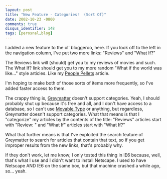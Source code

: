 ```yaml
---
layout: post
title: "New Feature - Categories!  (Sort Of)"
date: 2002-10-23 -0800
comments: true
disqus_identifier: 148
tags: [perosnal,blog]
---
```

I added a new feature to the ol' bloggeroo, here. If you look off to the
left in the navigation column, I've put two more links: "Reviews" and
"What If?"

 The Reviews link will (should) get you to my reviews of movies and
such. The What If? link should get you to my more random "What if the
world was like..." style articles. Like my [People
Pellets](/archive/2002/10/23/what-if--people-pellets.aspx) article.

 I'm hoping to make both of those sorts of items more frequently, so
I've added faster access to them.

 The crappy thing is, [Greymatter](http://noahgrey.com/greysoft/)
doesn't support categories. Yeah, I should probably shut up because it's
free and all, and I don't have access to a database, so I can't use
[Movable Type](http://www.movabletype.org/) or anything, but regardless,
Greymatter doesn't support categories. What that means is that I
"categorize" my articles by the contents of the title: "Reviews"
articles start with "Review: " and "What If" articles start with "What
If?"

 What that further means is that I've exploited the search feature of
Greymatter to search for articles that contain that text, so if you get
improper results from the new links, that's probably why.

 If they don't work, let me know; I only tested this thing in IE6
because, well, that's what I use and I didn't want to install Netscape.
I used to have Netscape AND IE6 on the same box, but that machine
crashed a while ago, so... yeah.
